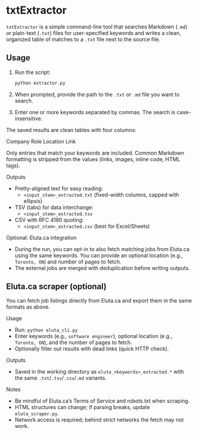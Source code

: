# txtExtractor

`txtExtractor` is a simple command-line tool that searches Markdown (`.md`) or
plain-text (`.txt`) files for user-specified keywords and writes a clean,
organized table of matches to a `.txt` file next to the source file.

## Usage

1. Run the script:

   ```bash
   python extractor.py
   ```

2. When prompted, provide the path to the `.txt` or `.md` file you want to
   search.
3. Enter one or more keywords separated by commas. The search is
   case-insensitive.

The saved results are clean tables with four columns:

Company	Role	Location	Link

Only entries that match your keywords are included. Common Markdown formatting
is stripped from the values (links, images, inline code, HTML tags).

Outputs
- Pretty-aligned text for easy reading:
  - `<input_stem>_extracted.txt` (fixed-width columns, capped with ellipsis)
- TSV (tabs) for data interchange:
  - `<input_stem>_extracted.tsv`
- CSV with RFC 4180 quoting:
  - `<input_stem>_extracted.csv` (best for Excel/Sheets)

Optional: Eluta.ca integration
- During the run, you can opt-in to also fetch matching jobs from Eluta.ca using the same keywords. You can provide an optional location (e.g., `Toronto, ON`) and number of pages to fetch.
- The external jobs are merged with deduplication before writing outputs.

## Eluta.ca scraper (optional)

You can fetch job listings directly from Eluta.ca and export them in the same
formats as above.

Usage
- Run: `python eluta_cli.py`
- Enter keywords (e.g., `software engineer`), optional location (e.g., `Toronto, ON`), and the number of pages to fetch.
- Optionally filter out results with dead links (quick HTTP check).

Outputs
- Saved in the working directory as `eluta_<keywords>_extracted.*` with the same `.txt`/`.tsv`/`.csv`/`.md` variants.

Notes
- Be mindful of Eluta.ca’s Terms of Service and robots.txt when scraping.
- HTML structures can change; if parsing breaks, update `eluta_scraper.py`.
- Network access is required; behind strict networks the fetch may not work.
